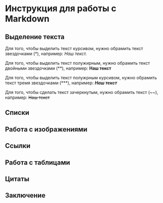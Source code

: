 # Инструкция для работы с Markdown

## Выделение текста

Для того, чтобы выделить текст курсивом, нужно обрамить текст звездочками (*), например: *Наш текст.*

Для того, чтобы выделить текст полужирным, нужно обрамить текст двойными звездочками (**), например: **Наш текст**

Для того, чтобы выделить текст полужрным курсивом, нужно обрамить текст тремя звездочками (***), например: ***Наш текст***

Для того, чтобы сделать текст зачеркнутым, нужно обрамить текст (~~), например: ~~Наш текст~~

## Списки

## Работа с изображениями

## Ссылки

## Работа с таблицами

## Цитаты

## Заключение